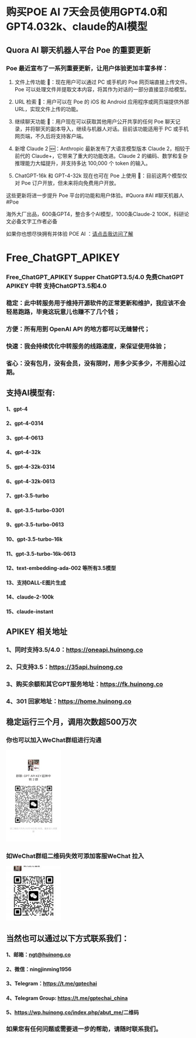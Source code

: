# 购买POE AI 7天会员使用GPT4.0和GPT4.032k、claude的AI模型

## Quora AI 聊天机器人平台 Poe 的重要更新
### Poe 最近宣布了一系列重要更新，让用户体验更加丰富多样：

1. 文件上传功能 📁：现在用户可以通过 PC 或手机的 Poe 网页端直接上传文件。Poe 可以处理文件并提取文本内容，将其作为对话的一部分直接显示给模型。

2. URL 检索 🔗：用户可以在 Poe 的 iOS 和 Android 应用程序或网页端提供外部 URL，实现文件上传的功能。

3. 继续聊天功能 🔄：用户现在可以获取其他用户公开共享的任何 Poe 聊天记录，并将聊天的副本导入，继续与机器人对话。目前该功能适用于 PC 或手机网页端，不久后将支持客户端。

4. 新增 Claude 2 🆕：Anthropic 最新发布了大语言模型版本 Claude 2，相较于前代的 Claude+，它带来了重大的功能改进。Claude 2 的编码、数学和复杂推理能力大幅提升，并支持多达 100,000 个 token 的输入。

5. ChatGPT-16k 和 GPT-4-32k 现在也可在 Poe 上使用 🤖：目前这两个模型仅对 Poe 订户开放，但未来将向免费用户开放。

这些更新将进一步提升 Poe 平台的功能和用户体验。#Quora #AI #聊天机器人 #Poe

海外大厂出品，600条GPT4，整合多个AI模型，1000条Claude-2 100K，科研论文必备文字工作者必备

如果你也想尽快拥有并体验 POE AI ：[请点击我访问了解](https://wp.huinong.co/index.php/product/poe-ai-20/)


# Free_ChatGPT_APIKEY
### Free_ChatGPT_APIKEY Supper  ChatGPT3.5/4.0 免费ChatGPT APIKEY 中转 支持ChatGPT3.5和4.0

### 稳定：此中转服务用于维持开源软件的正常更新和维护，我应该不会轻易跑路，毕竟这玩意儿也赚不了几个钱；
### 方便：所有用到 OpenAI API 的地方都可以无缝替代；
### 快速：我会持续优化中转服务的线路速度，来保证使用体验；
### 省心：没有包月，没有会员，没有限时，用多少买多少，不用担心过期。

## 支持AI模型有:
#### 1、gpt-4
#### 2、gpt-4-0314
#### 3、gpt-4-0613
#### 4、gpt-4-32k
#### 5、gpt-4-32k-0314
#### 6、gpt-4-32k-0613
#### 7、gpt-3.5-turbo
#### 8、gpt-3.5-turbo-0301
#### 9、gpt-3.5-turbo-0613
#### 10、gpt-3.5-turbo-16k
#### 11、gpt-3.5-turbo-16k-0613
#### 12、text-embedding-ada-002 等所有3.5模型
#### 13、支持DALL-E图片生成
#### 14、claude-2-100k
#### 15、claude-instant

## APIKEY 相关地址

### 1、同时支持3.5/4.0：<a href="https://oneapi.huinong.co"  target="_blank">https://oneapi.huinong.co</a>
### 2、只支持3.5：<a href="https://35api.huinong.co"  target="_blank">https://35api.huinong.co</a>
### 3、购买余额和其它GPT服务地址：<a href="https://fk.huinong.co"  target="_blank">https://fk.huinong.co</a>
### 4、301 回家地址：<a href="https://home.huinong.co"  target="_blank">https://home.huinong.co</a>

## 稳定运行三个月，调用次数超500万次

### 你也可以加入WeChat群组进行沟通
![image](https://github.com/FarmerChina/Free_ChatGPT_APIKEY/blob/main/img/wechat_group.jpg?raw=true)

### 如WeChat群组二维码失效可添加客服WeChat 拉入
![image](https://github.com/FarmerChina/Free_ChatGPT_APIKEY/blob/main/img/wechat.jpg?raw=true)

## 当然也可以通过以下方式联系我们：
#### 1、邮箱：ngt@huinong.co
#### 2、微信：ningjinming1956 
#### 3、Telegram：<a href="https://t.me/gptechai" target="_blank">https://t.me/gptechai</a>
#### 4、Telegram Group: <a href="https://t.me/gptechai_china" target="_blank">https://t.me/gptechai_china</a>
#### 5、<a href="https://wp.huinong.co/index.php/abut_me/" target="_blank">https://wp.huinong.co/index.php/abut_me/</a>二维码

### 如果您有任何问题或需要进一步的帮助，请随时联系我们。


